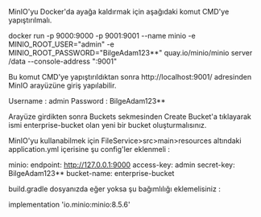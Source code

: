 MinIO'yu Docker'da ayağa kaldırmak için aşağıdaki komut CMD'ye yapıştırılmalı.

docker run -p 9000:9000 -p 9001:9001 --name minio -e MINIO_ROOT_USER="admin" -e MINIO_ROOT_PASSWORD="BilgeAdam123**" quay.io/minio/minio server /data --console-address ":9001"

Bu komut CMD'ye yapıştırıldıktan sonra http://localhost:9001/ adresinden MinIO arayüzüne giriş yapılabilir.

Username : admin
Password : BilgeAdam123**

Arayüze girdikten sonra Buckets sekmesinden Create Bucket'a tıklayarak ismi enterprise-bucket olan yeni bir bucket oluşturmalısınız.

MinIO'yu kullanabilmek için FileService>src>main>resources altındaki application.yml içerisine şu config'ler eklenmeli : 

minio:
  endpoint: http://127.0.0.1:9000
  access-key: admin
  secret-key: BilgeAdam123**
  bucket-name: enterprise-bucket


build.gradle dosyanızda eğer yoksa şu bağımlılığı eklemelisiniz : 

implementation 'io.minio:minio:8.5.6'